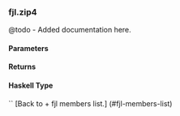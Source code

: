 ### fjl.zip4
@todo - Added documentation here.

#### Parameters

#### Returns
 
#### Haskell Type
``
[Back to  + fjl members list.]
(#fjl-members-list)
